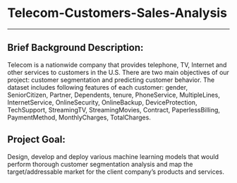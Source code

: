 # Telecom-Customers-Sales-Analysis
----
## Brief Background Description:
Telecom is a nationwide company that provides telephone, TV, Internet
and other services to customers in the U.S. There are two main
objectives of our project: customer segmentation and predicting
customer behavior. The dataset includes following features of each
customer: gender, SeniorCitizen, Partner, Dependents, tenure,
PhoneService, MultipleLines, InternetService, OnlineSecurity,
OnlineBackup, DeviceProtection, TechSupport, StreamingTV,
StreamingMovies, Contract, PaperlessBilling, PaymentMethod,
MonthlyCharges, TotalCharges.
## Project Goal:
Design, develop and deploy various machine learning models that 
would perform thorough 
customer segmentation analysis and map the target/addressable market 
for the client company’s products and services.
